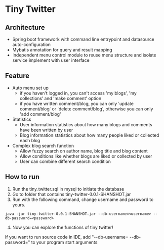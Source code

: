 # Tiny Twitter




## Architecture

- Spring boot framework with command line entrypoint and datasource auto-configuration
- Mybatis annotation for query and result mapping
- Independent menu control module to reuse menu structure and isolate service implement with user interface

## Feature
- Auto menu set up
  - if you haven't logged in, you can't access 'my blogs', 'my collections' and 'make comment' option
  - if you have written comment/blog, you can only 'update comment/blog' or 'delete comment/blog', otherwise you can only 'add comment/blog'
- Statistics
  - User information statistics about how many blogs and comments have been written by user
  - Blog information statistics about how many people liked or collected each blog
- Complex blog search function
  - Allow fuzzy search on author name, blog title and blog content
  - Allow conditions like whether blogs are liked or collected by user
  - User can combine different search condition

## How to run

1. Run the tiny_twitter.sql in mysql to initiate the database
2. Go to folder that contains tiny-twitter-0.0.1-SHANSHOT.jar
3. Run with the following command, change username and password to yours.
```shell
java -jar tiny-twitter-0.0.1-SHANSHOT.jar --db-username=<username> --db-password=<password>
```
4. Now you can explore the functions of tiny twitter!

If you want to run source code in IDE, add "--db-username=<username> --db-password=<password>" to your program start arguments
